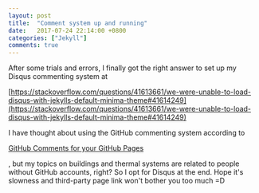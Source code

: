 ```yaml
---
layout: post
title:  "Comment system up and running"
date:   2017-07-24 22:14:00 +0800
categories: ["Jekyll"]
comments: true
---
```


After some trials and errors, I finally got the right answer to set up my Disqus commenting system at

[https://stackoverflow.com/questions/41613661/we-were-unable-to-load-disqus-with-jekylls-default-minima-theme#41614249](https://stackoverflow.com/questions/41613661/we-were-unable-to-load-disqus-with-jekylls-default-minima-theme#41614249)

I have thought about using the GitHub commenting system according to 

[GitHub Comments for your GitHub Pages](http://downtothewire.io/ghpages-ghcomments/)

, but my topics on buildings and thermal systems are related to people without GitHub accounts, right? So I opt for Disqus at the end. Hope it's slowness and third-party page link won't bother you too much =D
